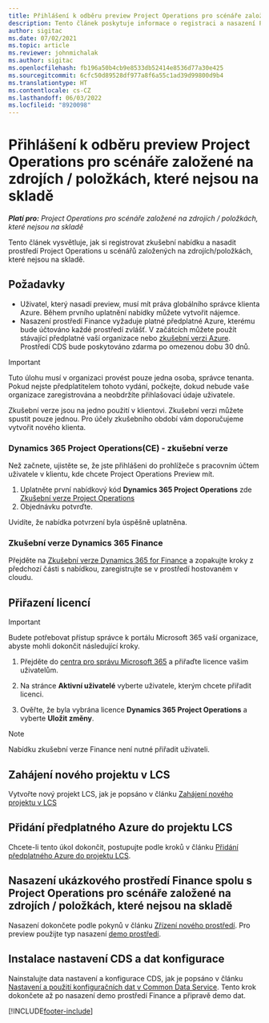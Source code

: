 ```yaml
---
title: Přihlášení k odběru preview Project Operations pro scénáře založené na zdrojích / položkách, které nejsou na skladě
description: Tento článek poskytuje informace o registraci a nasazení Project Operations u scénářů založených na zdrojích/položkách, které nejsou na skladě.
author: sigitac
ms.date: 07/02/2021
ms.topic: article
ms.reviewer: johnmichalak
ms.author: sigitac
ms.openlocfilehash: fb196a50b4cb9e8533db52414e8536d77a30e425
ms.sourcegitcommit: 6cfc50d89528df977a8f6a55c1ad39d99800d9b4
ms.translationtype: HT
ms.contentlocale: cs-CZ
ms.lasthandoff: 06/03/2022
ms.locfileid: "8920098"
---
```

# <a name="sign-up-for-project-operations-preview-subscriptions-for-resource-non-stocked-scenarios"></a>Přihlášení k odběru preview Project Operations pro scénáře založené na zdrojích / položkách, které nejsou na skladě

_**Platí pro:** Project Operations pro scénáře založené na zdrojích / položkách, které nejsou na skladě_



Tento článek vysvětluje, jak si registrovat zkušební nabídku a nasadit prostředí Project Operations u scénářů založených na zdrojích/položkách, které nejsou na skladě.

## <a name="prerequisites"></a>Požadavky
- Uživatel, který nasadí preview, musí mít práva globálního správce klienta Azure. Během prvního uplatnění nabídky můžete vytvořit nájemce. 
- Nasazení prostředí Finance vyžaduje platné předplatné Azure, kterému bude účtováno každé prostředí zvlášť. V začátcích můžete použít stávající předplatné vaší organizace nebo [zkušební verzi Azure](https://azure.microsoft.com/free/). Prostředí CDS bude poskytováno zdarma po omezenou dobu 30 dnů.

> [!IMPORTANT]
> Tuto úlohu musí v organizaci provést pouze jedna osoba, správce tenanta. Pokud nejste předplatitelem tohoto vydání, počkejte, dokud nebude vaše organizace zaregistrována a neobdržíte přihlašovací údaje uživatele.
> 
> Zkušební verze jsou na jedno použití v klientovi. Zkušební verzi můžete spustit pouze jednou. Pro účely zkušebního období vám doporučujeme vytvořit nového klienta.


### <a name="dynamics-365-project-operations-ce---preview-trial"></a>Dynamics 365 Project Operations(CE) - zkušební verze 

Než začnete, ujistěte se, že jste přihlášeni do prohlížeče s pracovním účtem uživatele v klientu, kde chcete Project Operations Preview mít.

1. Uplatněte první nabídkový kód **Dynamics 365 Project Operations** zde [Zkušební verze Project Operations](https://aka.ms/try-po)
2. Objednávku potvrďte.

  Uvidíte, že nabídka potvrzení byla úspěšně uplatněna.

### <a name="dynamics-365-finance-preview-trial"></a>Zkušební verze Dynamics 365 Finance

Přejděte na [Zkušební verze Dynamics 365 for Finance](https://aka.ms/trypoche) a zopakujte kroky z předchozí části s nabídkou, zaregistrujte se v prostředí hostovaném v cloudu.  

## <a name="assign-licenses"></a>Přiřazení licencí

> [!IMPORTANT]
> Budete potřebovat přístup správce k portálu Microsoft 365 vaší organizace, abyste mohli dokončit následující kroky.

1. Přejděte do [centra pro správu Microsoft 365](https://portal.office.com/) a přiřaďte licence vašim uživatelům.

2. Na stránce **Aktivní uživatelé** vyberte uživatele, kterým chcete přiřadit licenci.

3. Ověřte, že byla vybrána licence **Dynamics 365 Project Operations** a vyberte **Uložit změny**.

> [!NOTE]
> Nabídku zkušební verze Finance není nutné přiřadit uživateli.

## <a name="start-a-new-project-in-lcs"></a>Zahájení nového projektu v LCS

Vytvořte nový projekt LCS, jak je popsáno v článku [Zahájení nového projektu v LCS](create-lcs-project.md)

## <a name="add-an-azure-subscription-to-an-lcs-project"></a>Přidání předplatného Azure do projektu LCS

Chcete-li tento úkol dokončit, postupujte podle kroků v článku [Přidání předplatného Azure do projektu LCS](resource-add-azure-subscription-lcs-project.md).

## <a name="deploy-finance-demo-environment-with-project-operations-for-resourcenon-stocked-scenarios"></a>Nasazení ukázkového prostředí Finance spolu s Project Operations pro scénáře založené na zdrojích / položkách, které nejsou na skladě

Nasazení dokončete podle pokynů v článku [Zřízení nového prostředí](resource-provision-new-environment.md). Pro preview použijte typ nasazení [demo prostředí](/dynamics365/fin-ops-core/dev-itpro/deployment/deploy-demo-environment). 

## <a name="install-cds-setup-and-configuration-data"></a>Instalace nastavení CDS a dat konfigurace

Nainstalujte data nastavení a konfigurace CDS, jak je popsáno v článku [Nastavení a použití konfiguračních dat v Common Data Service](resource-apply-pro-setup-config-data.md).
Tento krok dokončete až po nasazení demo prostředí Finance a připravě demo dat.


[!INCLUDE[footer-include](../includes/footer-banner.md)]

